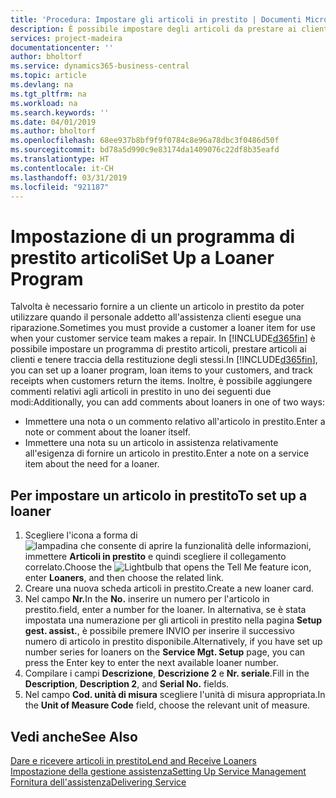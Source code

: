 ```yaml
---
title: 'Procedura: Impostare gli articoli in prestito | Documenti Microsoft'
description: È possibile impostare degli articoli da prestare ai clienti in sostituzione degli articoli che sono in assistenza.
services: project-madeira
documentationcenter: ''
author: bholtorf
ms.service: dynamics365-business-central
ms.topic: article
ms.devlang: na
ms.tgt_pltfrm: na
ms.workload: na
ms.search.keywords: ''
ms.date: 04/01/2019
ms.author: bholtorf
ms.openlocfilehash: 68ee937b8bf9f9f0784c8e96a78dbc3f0486d50f
ms.sourcegitcommit: bd78a5d990c9e83174da1409076c22df8b35eafd
ms.translationtype: HT
ms.contentlocale: it-CH
ms.lasthandoff: 03/31/2019
ms.locfileid: "921187"
---
```

# <a name="set-up-a-loaner-program"></a><span data-ttu-id="dae90-103">Impostazione di un programma di prestito articoli</span><span class="sxs-lookup"><span data-stu-id="dae90-103">Set Up a Loaner Program</span></span>
<span data-ttu-id="dae90-104">Talvolta è necessario fornire a un cliente un articolo in prestito da poter utilizzare quando il personale addetto all'assistenza clienti esegue una riparazione.</span><span class="sxs-lookup"><span data-stu-id="dae90-104">Sometimes you must provide a customer a loaner item for use when your customer service team makes a repair.</span></span> <span data-ttu-id="dae90-105">In [!INCLUDE[d365fin](includes/d365fin_md.md)] è possibile impostare un programma di prestito articoli, prestare articoli ai clienti e tenere traccia della restituzione degli stessi.</span><span class="sxs-lookup"><span data-stu-id="dae90-105">In [!INCLUDE[d365fin](includes/d365fin_md.md)], you can set up a loaner program, loan items to your customers, and track receipts when customers return the items.</span></span> <span data-ttu-id="dae90-106">Inoltre, è possibile aggiungere commenti relativi agli articoli in prestito in uno dei seguenti due modi:</span><span class="sxs-lookup"><span data-stu-id="dae90-106">Additionally, you can add comments about loaners in one of two ways:</span></span>  
  
* <span data-ttu-id="dae90-107">Immettere una nota o un commento relativo all'articolo in prestito.</span><span class="sxs-lookup"><span data-stu-id="dae90-107">Enter a note or comment about the loaner itself.</span></span>  
* <span data-ttu-id="dae90-108">Immettere una nota su un articolo in assistenza relativamente all'esigenza di fornire un articolo in prestito.</span><span class="sxs-lookup"><span data-stu-id="dae90-108">Enter a note on a service item about the need for a loaner.</span></span>  

## <a name="to-set-up-a-loaner"></a><span data-ttu-id="dae90-109">Per impostare un articolo in prestito</span><span class="sxs-lookup"><span data-stu-id="dae90-109">To set up a loaner</span></span>  
1. <span data-ttu-id="dae90-110">Scegliere l'icona a forma di ![lampadina che consente di aprire la funzionalità delle informazioni](media/ui-search/search_small.png "Informazioni sull'operazione che si desidera eseguire"), immettere **Articoli in prestito** e quindi scegliere il collegamento correlato.</span><span class="sxs-lookup"><span data-stu-id="dae90-110">Choose the ![Lightbulb that opens the Tell Me feature](media/ui-search/search_small.png "Tell me what you want to do") icon, enter **Loaners**, and then choose the related link.</span></span>  
2. <span data-ttu-id="dae90-111">Creare una nuova scheda articoli in prestito.</span><span class="sxs-lookup"><span data-stu-id="dae90-111">Create a new loaner card.</span></span> 
3. <span data-ttu-id="dae90-112">Nel campo **Nr.**</span><span class="sxs-lookup"><span data-stu-id="dae90-112">In the **No.**</span></span> <span data-ttu-id="dae90-113">inserire un numero per l'articolo in prestito.</span><span class="sxs-lookup"><span data-stu-id="dae90-113">field, enter a number for the loaner.</span></span> <span data-ttu-id="dae90-114">In alternativa, se è stata impostata una numerazione per gli articoli in prestito nella pagina **Setup gest. assist.**, è possibile premere INVIO per inserire il successivo numero di articolo in prestito disponibile.</span><span class="sxs-lookup"><span data-stu-id="dae90-114">Alternatively, if you have set up number series for loaners on the **Service Mgt. Setup** page, you can press the Enter key to enter the next available loaner number.</span></span>  
4. <span data-ttu-id="dae90-115">Compilare i campi **Descrizione**, **Descrizione 2** e **Nr. seriale**.</span><span class="sxs-lookup"><span data-stu-id="dae90-115">Fill in the **Description**, **Description 2**, and **Serial No.** fields.</span></span>  
5. <span data-ttu-id="dae90-116">Nel campo **Cod. unità di misura** scegliere l'unità di misura appropriata.</span><span class="sxs-lookup"><span data-stu-id="dae90-116">In the **Unit of Measure Code** field, choose the relevant unit of measure.</span></span>  
  
## <a name="see-also"></a><span data-ttu-id="dae90-117">Vedi anche</span><span class="sxs-lookup"><span data-stu-id="dae90-117">See Also</span></span>
[<span data-ttu-id="dae90-118">Dare e ricevere articoli in prestito</span><span class="sxs-lookup"><span data-stu-id="dae90-118">Lend and Receive Loaners</span></span>](service-how-to-lend-receive-loaners.md)  
[<span data-ttu-id="dae90-119">Impostazione della gestione assistenza</span><span class="sxs-lookup"><span data-stu-id="dae90-119">Setting Up Service Management</span></span>](service-setup-service.md)  
[<span data-ttu-id="dae90-120">Fornitura dell'assistenza</span><span class="sxs-lookup"><span data-stu-id="dae90-120">Delivering Service</span></span>](service-deliver-service.md)  

